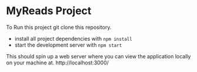 # MyReads Project

To Run this project git clone this repository.

* install all project dependencies with `npm install`
* start the development server with `npm start`

This should spin up a web server where you can view the application locally on your machine at. http://localhost:3000/
